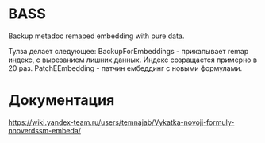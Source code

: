 # BASS
Backup metadoc remaped embedding with pure data.

Тулза делает следующее:
BackupForEmbeddings - прикапывает remap индекс, с вырезанием лишних данных. Индекс созращается примерно в 20 раз.
PatchEEmbedding  - патчин ембеддинг с новыми формулами.

# Документация
https://wiki.yandex-team.ru/users/temnajab/Vykatka-novojj-formuly-nnoverdssm-embeda/



